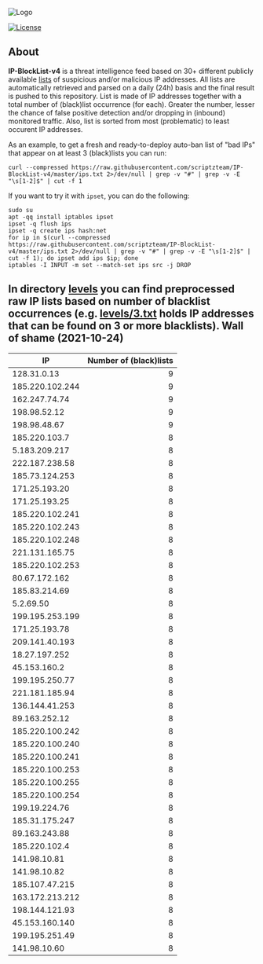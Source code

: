![Logo](https://i.imgur.com/PyKLAe7.png)

[![License](https://img.shields.io/badge/license-The_Unlicense-red.svg)](https://unlicense.org/)

About
----

**IP-BlockList-v4** is a threat intelligence feed based on 30+ different publicly available [lists](https://github.com/stamparm/maltrail) of suspicious and/or malicious IP addresses. All lists are automatically retrieved and parsed on a daily (24h) basis and the final result is pushed to this repository. List is made of IP addresses together with a total number of (black)list occurrence (for each). Greater the number, lesser the chance of false positive detection and/or dropping in (inbound) monitored traffic. Also, list is sorted from most (problematic) to least occurent IP addresses.

As an example, to get a fresh and ready-to-deploy auto-ban list of "bad IPs" that appear on at least 3 (black)lists you can run:

```
curl --compressed https://raw.githubusercontent.com/scriptzteam/IP-BlockList-v4/master/ips.txt 2>/dev/null | grep -v "#" | grep -v -E "\s[1-2]$" | cut -f 1
```

If you want to try it with `ipset`, you can do the following:

```
sudo su
apt -qq install iptables ipset
ipset -q flush ips
ipset -q create ips hash:net
for ip in $(curl --compressed https://raw.githubusercontent.com/scriptzteam/IP-BlockList-v4/master/ips.txt 2>/dev/null | grep -v "#" | grep -v -E "\s[1-2]$" | cut -f 1); do ipset add ips $ip; done
iptables -I INPUT -m set --match-set ips src -j DROP
```

In directory [levels](levels) you can find preprocessed raw IP lists based on number of blacklist occurrences (e.g. [levels/3.txt](levels/3.txt) holds IP addresses that can be found on 3 or more blacklists).
Wall of shame (2021-10-24)
----

|IP|Number of (black)lists|
|---|--:|
128.31.0.13|9
185.220.102.244|9
162.247.74.74|9
198.98.52.12|9
198.98.48.67|9
185.220.103.7|8
5.183.209.217|8
222.187.238.58|8
185.73.124.253|8
171.25.193.20|8
171.25.193.25|8
185.220.102.241|8
185.220.102.243|8
185.220.102.248|8
221.131.165.75|8
185.220.102.253|8
80.67.172.162|8
185.83.214.69|8
5.2.69.50|8
199.195.253.199|8
171.25.193.78|8
209.141.40.193|8
18.27.197.252|8
45.153.160.2|8
199.195.250.77|8
221.181.185.94|8
136.144.41.253|8
89.163.252.12|8
185.220.100.242|8
185.220.100.240|8
185.220.100.241|8
185.220.100.253|8
185.220.100.255|8
185.220.100.254|8
199.19.224.76|8
185.31.175.247|8
89.163.243.88|8
185.220.102.4|8
141.98.10.81|8
141.98.10.82|8
185.107.47.215|8
163.172.213.212|8
198.144.121.93|8
45.153.160.140|8
199.195.251.49|8
141.98.10.60|8
